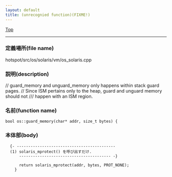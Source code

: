 ```yaml
---
layout: default
title: (unrecognied function)(FIXME!)
---
```

[Top](../index.html)

--- 
### 定義場所(file name)
hotspot/src/os/solaris/vm/os_solaris.cpp
### 説明(description)
// guard_memory and unguard_memory only happens within stack guard pages.
// Since ISM pertains only to the heap, guard and unguard memory should not
/// happen with an ISM region.


### 名前(function name)
```
bool os::guard_memory(char* addr, size_t bytes) {
```

### 本体部(body)
```
  {- -------------------------------------------
  (1) solaris_mprotect() を呼び出すだけ.
      ---------------------------------------- -}

	  return solaris_mprotect(addr, bytes, PROT_NONE);
	}
	
```


